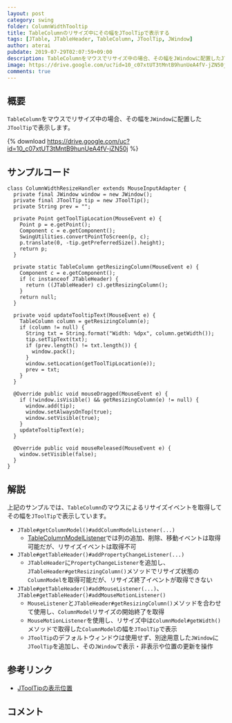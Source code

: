 ```yaml
---
layout: post
category: swing
folder: ColumnWidthTooltip
title: TableColumnのリサイズ中にその幅をJToolTipで表示する
tags: [JTable, JTableHeader, TableColumn, JToolTip, JWindow]
author: aterai
pubdate: 2019-07-29T02:07:59+09:00
description: TableColumnをマウスでリサイズ中の場合、その幅をJWindowに配置したJToolTipで表示します。
image: https://drive.google.com/uc?id=10_c07xtUT3tMntB9hunUeA4fV-jZN50j
comments: true
---
```

## 概要
`TableColumn`をマウスでリサイズ中の場合、その幅を`JWindow`に配置した`JToolTip`で表示します。

{% download https://drive.google.com/uc?id=10_c07xtUT3tMntB9hunUeA4fV-jZN50j %}

## サンプルコード
<pre class="prettyprint"><code>class ColumnWidthResizeHandler extends MouseInputAdapter {
  private final JWindow window = new JWindow();
  private final JToolTip tip = new JToolTip();
  private String prev = "";

  private Point getToolTipLocation(MouseEvent e) {
    Point p = e.getPoint();
    Component c = e.getComponent();
    SwingUtilities.convertPointToScreen(p, c);
    p.translate(0, -tip.getPreferredSize().height);
    return p;
  }

  private static TableColumn getResizingColumn(MouseEvent e) {
    Component c = e.getComponent();
    if (c instanceof JTableHeader) {
      return ((JTableHeader) c).getResizingColumn();
    }
    return null;
  }

  private void updateTooltipText(MouseEvent e) {
    TableColumn column = getResizingColumn(e);
    if (column != null) {
      String txt = String.format("Width: %dpx", column.getWidth());
      tip.setTipText(txt);
      if (prev.length() != txt.length()) {
        window.pack();
      }
      window.setLocation(getToolTipLocation(e));
      prev = txt;
    }
  }

  @Override public void mouseDragged(MouseEvent e) {
    if (!window.isVisible() &amp;&amp; getResizingColumn(e) != null) {
      window.add(tip);
      window.setAlwaysOnTop(true);
      window.setVisible(true);
    }
    updateTooltipText(e);
  }

  @Override public void mouseReleased(MouseEvent e) {
    window.setVisible(false);
  }
}
</code></pre>

## 解説
上記のサンプルでは、`TableColumn`のマウスによるリサイズイベントを取得してその幅を`JToolTip`で表示しています。

- `JTable#getColumnModel()#addColumnModelListener(...)`
    - [TableColumnModelListener](https://docs.oracle.com/javase/jp/8/docs/api/javax/swing/event/TableColumnModelListener.html)では列の追加、削除、移動イベントは取得可能だが、リサイズイベントは取得不可
- `JTable#getTableHeader()#addPropertyChangeListener(...)`
    - `JTableHeader`に`PropertyChangeListener`を追加し、`JTableHeader#getResizingColumn()`メソッドでリサイズ状態の`ColumnModel`を取得可能だが、リサイズ終了イベントが取得できない
- `JTable#getTableHeader()#addMouseListener(...)`、`JTable#getTableHeader()#addMouseMotionListener()`
    - `MouseListener`と`JTableHeader#getResizingColumn()`メソッドを合わせて使用し、`ColumnModel`リサイズの開始終了を取得
    - `MouseMotionListener`を使用し、リサイズ中は`ColumnModel#getWidth()`メソッドで取得した`ColumnModel`の幅を`JToolTip`で表示
    - `JToolTip`のデフォルトウィンドウは使用せず、別途用意した`JWindow`に`JToolTip`を追加し、その`JWindow`で表示・非表示や位置の更新を操作

<!-- dummy comment line for breaking list -->

## 参考リンク
- [JToolTipの表示位置](https://ateraimemo.com/Swing/ToolTipLocation.html)

<!-- dummy comment line for breaking list -->

## コメント

